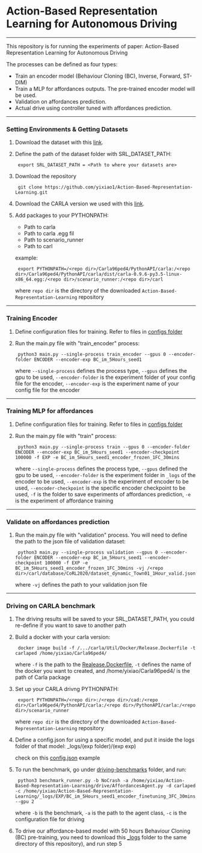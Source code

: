 # Action-Based Representation Learning for Autonomous Driving

-------------------------------------------------------------
This repository is for running the experiments of paper: Action-Based Representation Learning for Autonomous Driving

The processes can be defined as four types:

 * Train an encoder model (Behaviour Cloning (BC), Inverse, Forward, ST-DIM)
 * Train a MLP for affordances outputs. The pre-trained encoder model will be used.
 * Validation on affordances prediction.
 * Actual drive using controller tuned with affordances prediction.

-------------------------------------------------------------
### Setting Environments & Getting Datasets

1. Download the dataset with this [link]().

2. Define the path of the dataset folder with SRL_DATASET_PATH:

        export SRL_DATASET_PATH = <Path to where your datasets are>

3. Download the repository

        git clone https://github.com/yixiao1/Action-Based-Representation-Learning.git

4. Download the CARLA version we used with this [link](https://drive.google.com/file/d/1m4J2yJqL7QcCfaxvMh8erLzdGEyFC5mg/view?usp=sharing).

5. Add packages to your PYTHONPATH:

    - Path to carla
    - Path to carla .egg fil
    - Path to scenario_runner
    - Path to carl

    example:

        export PYTHONPATH=/<repo dir>/Carla96ped4/PythonAPI/carla:/<repo dir>/Carla96ped4/PythonAPI/carla/dist/carla-0.9.6-py3.5-linux-x86_64.egg:/<repo dir>/scenario_runner:/<repo dir>/carl

    where `repo dir` is the directory of the downloaded `Action-Based-Representation-Learning` repository

-------------------------------------------------------------
### Training Encoder

1. Define configuration files for training. Refer to files in [configs folder](https://github.com/yixiao1/Action-Based-Representation-Learning/tree/master/configs/ENCODER)

2. Run the main.py file with "train_encoder" process:

        python3 main.py --single-process train_encoder --gpus 0 --encoder-folder ENCODER --encoder-exp BC_im_5Hours_seed1

    where `--single-process` defines the process type, `--gpus` defines the gpu to be used, `--encoder-folder` is the experiment folder of your config file for the encoder, `--encoder-exp` is the experiment name of your config file for the encoder

-------------------------------------------------------------
### Training MLP for affordances

1. Define configuration files for training. Refer to files in [configs folder](https://github.com/yixiao1/Action-Based-Representation-Learning/tree/master/configs/EXP)

2. Run the main.py file with "train" process:

        python3 main.py --single-process train --gpus 0 --encoder-folder ENCODER --encoder-exp BC_im_5Hours_seed1 --encoder-checkpoint 100000 -f EXP -e BC_im_5Hours_seed1_encoder_frozen_1FC_30mins

   where `--single-process` defines the process type, `--gpus` defined the gpu to be used, `--encoder-folder` is the experiment folder in `_logs` of the encoder to be used, `--encoder-exp` is the experiment of encoder to be used, `--encoder-checkpoint` is the specific encoder checkpoint to be used, `-f` is the folder to save experiments of affordances prediction, `-e` is the experiment of affordance training

-------------------------------------------------------------
### Validate on affordances prediction

1. Run the main.py file with "validation" process. You will need to define the path to the json file of validation dataset:

        python3 main.py --single-process validation --gpus 0 --encoder-folder ENCODER --encoder-exp BC_im_5Hours_seed1 --encoder-checkpoint 100000 -f EXP -e BC_im_5Hours_seed1_encoder_frozen_1FC_30mins -vj /<repo dir>/carl/database/CoRL2020/dataset_dynamic_Town01_1Hour_valid.json

    where `-vj` defines the path to your validation json file

-------------------------------------------------------------
### Driving on CARLA benchmark

1. The driving results will be saved to your SRL_DATASET_PATH, you could re-define if you want to save to another path

2. Build a docker with your carla version:

        docker image build -f /.../carla/Util/Docker/Release.Dockerfile -t carlaped /home/yixiao/Carla96ped4/

    where `-f` is the path to the [Realease.Dockerfile](https://github.com/carla-simulator/carla/blob/master/Util/Docker/Release.Dockerfile), `-t` defines the name of the docker you want to created, and /home/yixiao/Carla96ped4/ is the path of Carla package

3. Set up your CARLA drivng PYTHONPATH:

        export PYTHONPATH=/<repo dir>:/<repo dir>/cad:/<repo dir>/Carla96ped4/PythonAPI/carla:/<repo dir>/PythonAPI/carla:/<repo dir>/scenario_runner

    where `repo dir` is the directory of the downloaded `Action-Based-Representation-Learning` repository


4. Define a config.json for using a specific model, and put it inside the logs folder of that model: _logs/(exp folder)/(exp exp)

   check on this [config.json](https://github.com/yixiao1/Action-Based-Representation-Learning/blob/master/_logs/EXP/BC_im_50Hours_seed1_encoder_finetuning_3FC_5Hours_s1_100000/config.json) example

5. To run the benchmark, go under [driving-benchmarks](https://github.com/yixiao1/Action-Based-Representation-Learning/tree/master/driving-benchmarks-carla_09_cexp) folder, and run:

        python3 benchmark_runner.py -b NoCrash -a /home/yixiao/Action-Based-Representation-Learning/drive/AffordancesAgent.py -d carlaped -c /home/yixiao/Action-Based-Representation-Learning/_logs/EXP/BC_im_5Hours_seed1_encoder_finetuning_3FC_30mins_s1_100000/config.json --gpu 2

    where `-b` is the benchmark, `-a` is the path to the agent class, `-c` is the configuration file for driving

6. To drive our affordance-based model with 50 hours Behaviour Cloning (BC) pre-training, you need to download this [_logs](https://drive.google.com/file/d/14N6B6Q_zhCnXZy1sne-HFjaktjNjjTjF/view?usp=sharing) folder to the same directory of this repository), and run step 5

